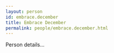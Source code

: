 ```yaml
---
layout: person
id: embrace.december
title: Embrace December
permalink: people/embrace.december.html
---
```


Person details...